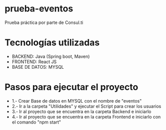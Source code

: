 # prueba-eventos
Prueba práctica por parte de Consul.ti 

# Tecnologías utilizadas 
  * BACKEND: Java (Spring boot, Maven)
  * FRONTEND: React JS
  * BASE DE DATOS: MYSQL

# Pasos para ejecutar el proyecto
* 1.- Crear Base de datos en MYSQL con el nombre de "eventos"
* 2.- Ir a la carpeta "Utilidades" y ejecutar el Script para crear los usuarios
* 3.- Ir al proyecto que se encuentra en la carpeta Backend e iniciarlo
* 4.- Ir al proyecto que se encuentra en la carpeta Frontend e iniciarlo con el comando "npm start"
